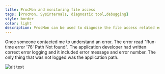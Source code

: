 ```yaml
---
title: ProcMon and monitoring file access
tags: [ProcMon, Sysinternals, diagnostic tool,debugging]
style: border 
color: light 
description: ProcMon can be used to diagnose the file access related errors. Let us use ProcMon to see what files are being accessed by the application.
---
```


Once someone contacted me to understand an error. The error read "Run-time error '76' Path Not found". The application developer had written correct error logging and it included error message and error number. The only thing that was not logged was the application path.

![alt text](../assets/blog_pictures/2020-06-07-ProcMon-and-FileAccess")

